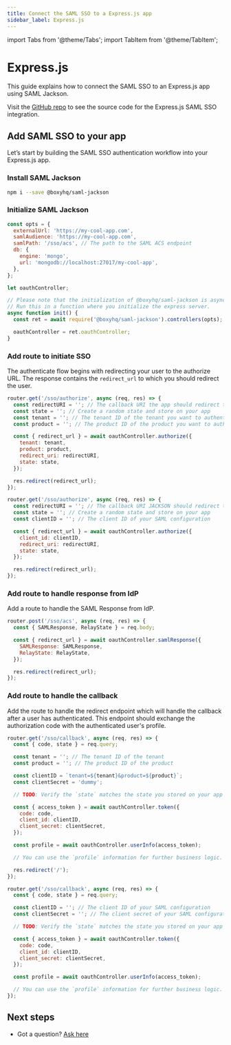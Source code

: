 ```yaml
---
title: Connect the SAML SSO to a Express.js app
sidebar_label: Express.js
---
```


import Tabs from '@theme/Tabs';
import TabItem from '@theme/TabItem';

# Express.js

This guide explains how to connect the SAML SSO to an Express.js app using SAML Jackson.

Visit the [GitHub repo](https://github.com/boxyhq/express-jackson-demo) to see the source code for the Express.js SAML SSO integration.

## Add SAML SSO to your app

Let’s start by building the SAML SSO authentication workflow into your Express.js app.

### Install SAML Jackson

```bash
npm i --save @boxyhq/saml-jackson
```

### Initialize SAML Jackson

```javascript
const opts = {
  externalUrl: 'https://my-cool-app.com',
  samlAudience: 'https://my-cool-app.com',
  samlPath: '/sso/acs', // The path to the SAML ACS endpoint
  db: {
    engine: 'mongo',
    url: 'mongodb://localhost:27017/my-cool-app',
  },
};

let oauthController;

// Please note that the initialization of @boxyhq/saml-jackson is async, you cannot run it at the top level
// Run this in a function where you initialize the express server.
async function init() {
  const ret = await require('@boxyhq/saml-jackson').controllers(opts);

  oauthController = ret.oauthController;
}
```

### Add route to initiate SSO

The authenticate flow begins with redirecting your user to the authorize URL. The response contains the `redirect_url` to which you should redirect the user.

<Tabs>
<TabItem value="01" label="With Tenant and Product" default>

```javascript
router.get('/sso/authorize', async (req, res) => {
  const redirectURI = ''; // The callback URI the app should redirect to after the authentication
  const state = ''; // Create a random state and store on your app
  const tenant = ''; // The tenant ID of the tenant you want to authenticate against
  const product = ''; // The product ID of the product you want to authenticate against

  const { redirect_url } = await oauthController.authorize({
    tenant: tenant,
    product: product,
    redirect_uri: redirectURI,
    state: state,
  });

  res.redirect(redirect_url);
});
```

</TabItem>

<TabItem value="02" label="With Client ID">

```javascript
router.get('/sso/authorize', async (req, res) => {
  const redirectURI = ''; // The callback URI JACKSON should redirect to after the authentication
  const state = ''; // Create a random state and store on your app
  const clientID = ''; // The client ID of your SAML configuration

  const { redirect_url } = await oauthController.authorize({
    client_id: clientID,
    redirect_uri: redirectURI,
    state: state,
  });

  res.redirect(redirect_url);
});
```

</TabItem>
</Tabs>

### Add route to handle response from IdP

Add a route to handle the SAML Response from IdP.

```javascript
router.post('/sso/acs', async (req, res) => {
  const { SAMLResponse, RelayState } = req.body;

  const { redirect_url } = await oauthController.samlResponse({
    SAMLResponse: SAMLResponse,
    RelayState: RelayState,
  });

  res.redirect(redirect_url);
});
```

### Add route to handle the callback

Add the route to handle the redirect endpoint which will handle the callback after a user has authenticated. This endpoint should exchange the authorization code with the authenticated user's profile.

<Tabs>
<TabItem value="01" label="With Tenant and Product" default>

```javascript
router.get('/sso/callback', async (req, res) => {
  const { code, state } = req.query;

  const tenant = ''; // The tenant ID of the tenant
  const product = ''; // The product ID of the product

  const clientID = `tenant=${tenant}&product=${product}`;
  const clientSecret = 'dummy';

  // TODO: Verify the `state` matches the state you stored on your app

  const { access_token } = await oauthController.token({
    code: code,
    client_id: clientID,
    client_secret: clientSecret,
  });

  const profile = await oauthController.userInfo(access_token);

  // You can use the `profile` information for further business logic.

  res.redirect('/');
});
```

</TabItem>

<TabItem value="02" label="With Client ID and Secret">

```javascript
router.get('/sso/callback', async (req, res) => {
  const { code, state } = req.query;

  const clientID = ''; // The client ID of your SAML configuration
  const clientSecret = ''; // The client secret of your SAML configuration

  // TODO: Verify the `state` matches the state you stored on your app

  const { access_token } = await oauthController.token({
    code: code,
    client_id: clientID,
    client_secret: clientSecret,
  });

  const profile = await oauthController.userInfo(access_token);

  // You can use the `profile` information for further business logic.
});
```

</TabItem>

</Tabs>

## Next steps

- Got a question? [Ask here](https://discord.gg/uyb7pYt4Pa)
